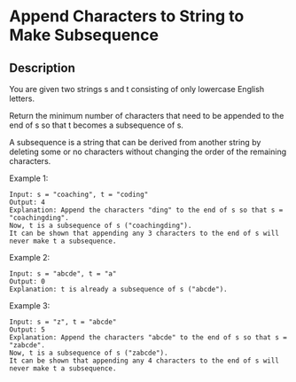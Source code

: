 # Append Characters to String to Make Subsequence
## Description

You are given two strings s and t consisting of only lowercase English letters.

Return the minimum number of characters that need to be appended to the end of s so that t becomes a subsequence of s.

A subsequence is a string that can be derived from another string by deleting some or no characters without changing the order of the remaining characters.

Example 1:

```
Input: s = "coaching", t = "coding"
Output: 4
Explanation: Append the characters "ding" to the end of s so that s = "coachingding".
Now, t is a subsequence of s ("coachingding").
It can be shown that appending any 3 characters to the end of s will never make t a subsequence.
```

Example 2:

```
Input: s = "abcde", t = "a"
Output: 0
Explanation: t is already a subsequence of s ("abcde").
```

Example 3:

```
Input: s = "z", t = "abcde"
Output: 5
Explanation: Append the characters "abcde" to the end of s so that s = "zabcde".
Now, t is a subsequence of s ("zabcde").
It can be shown that appending any 4 characters to the end of s will never make t a subsequence.
```
